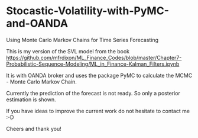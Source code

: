 # Stocastic-Volatility-with-PyMC-and-OANDA
Using Monte Carlo Markov Chains for Time Series Forecasting 

This is my version of the SVL model from the book https://github.com/mfrdixon/ML_Finance_Codes/blob/master/Chapter7-Probabilistic-Sequence-Modeling/ML_in_Finance-Kalman_Filters.ipynb

It is with OANDA broker and uses the package PyMC to calculate the MCMC - Monte Carlo Markov Chain. 

Currently the prediction of the forecast is not ready. So only a posterior estimation is shown. 

If you have ideas to improve the current work do not hesitate to contact me :-D

Cheers and thank you!

